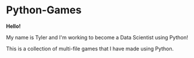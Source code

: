 # Python-Games
<b>Hello!</b>

My name is Tyler and I'm working to become a Data Scientist using Python!

This is a collection of multi-file games that I have made using Python. 

